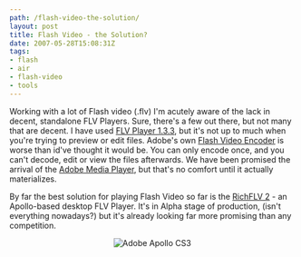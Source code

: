 ```yaml
---
path: /flash-video-the-solution/
layout: post
title: Flash Video - the Solution?
date: 2007-05-28T15:08:31Z
tags:
- flash
- air
- flash-video
- tools
---
```


Working with a lot of Flash video (.flv) I'm acutely aware of the lack in decent, standalone FLV Players.  Sure, there's a few out there, but not many that are decent.  I have used <a title="Open this link in a new window." href="http://www.softpedia.com/progScreenshots/FLV-Player-Screenshot-27852.html" target="_blank">FLV Player 1.3.3</a>, but it's not up to much when you're trying to preview or edit files.  Adobe's own <a title="Open this link in a new window." href="http://www.adobe.com/products/flash/flashpro/productinfo/encoder/" target="_blank">Flash Video Encoder</a> is worse than id've thought it would be.  You can only encode once, and you can't decode, edit or view the files afterwards.  We have been promised the arrival of the <a title="Open this link in a new window." href="http://labs.adobe.com/wiki/index.php/Media_Player" target="_blank">Adobe Media Player</a>, but that's no comfort until it actually materializes.

By far the best solution for playing Flash Video so far is the <a title="Open this link in a new window." href="http://www.richapps.de/?p=48" target="_blank">RichFLV 2</a> - an Apollo-based desktop FLV Player.  It's in Alpha stage of production,  (isn't everything nowadays?) but it's already looking far more promising than any competition.
<p style="text-align: center"><img src="/content/images/2007/05/adobe-apollo.png" alt="Adobe Apollo CS3" /></p>